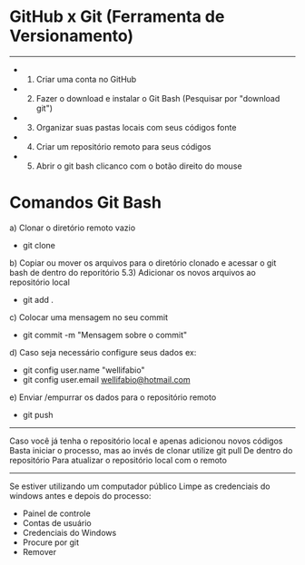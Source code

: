 # GitHub x Git (Ferramenta de Versionamento)
--------------------------------------------------------------------------

- 1. Criar uma conta no GitHub
- 2. Fazer o download e instalar o Git Bash (Pesquisar por "download git")
- 3. Organizar suas pastas locais com seus códigos fonte
- 4. Criar um repositório remoto para seus códigos
- 5. Abrir o git bash clicanco com o botão direito do mouse

# Comandos Git Bash
a) Clonar o diretório remoto vazio
- git clone <endereco do diretorio remoto.git>

b) Copiar ou mover os arquivos para o diretório clonado e acessar o git bash de dentro do reporitório
5.3) Adicionar os novos arquivos ao repositório local
- git add .

c) Colocar uma mensagem no seu commit
- git commit -m "Mensagem sobre o commit"

d) Caso seja necessário configure seus dados ex:
- git config user.name "wellifabio"
- git config user.email wellifabio@hotmail.com

e) Enviar /empurrar os dados para o repositório remoto
- git push

--------------------------------------------------------------------------	
Caso você já tenha o repositório local e apenas adicionou novos códigos
Basta iniciar o processo, mas ao invés de clonar utilize
	git pull
De dentro do repositório
Para atualizar o repositório local com o remoto

--------------------------------------------------------------------------
Se estiver utilizando um computador público
Limpe as credenciais do windows antes e depois do processo:
- Painel de controle
- Contas de usuário 
- Credenciais do Windows
- Procure por git
- Remover